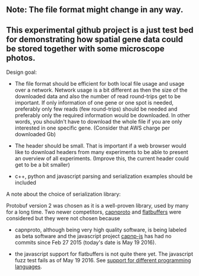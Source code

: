 ## Note: The file format might change in any way.
## This experimental github project is a just test bed for demonstrating how spatial gene data could be stored together with some microscope photos.


Design goal:

- The file format should be efficient for both local file usage and usage over a network. Network usage is a bit different
as then the size of the downloaded data and also the number of read round-trips get to be important.
If only information of one gene or one spot is needed, preferably only few reads (few round-trips) should be needed and preferably only the required information would be downloaded. In other words, you shouldn't have to download the whole file
if you are only interested in one specific gene.
(Consider that AWS charge per downloaded Gb)

- The header should be small. That is important if a web browser would like to download headers from many experiments to
be able to present an overview of all experiments. (Improve this, the current header could get to be a bit smaller)

- c++, python and javascript parsing and serialization examples should be included

A note about the choice of serialization library:

Protobuf version 2 was chosen as it is a well-proven library, used by many for a long time.
Two newer competitors, [capnproto](https://capnproto.org/) and [flatbuffers](http://google.github.io/flatbuffers/) were considered but they were not chosen because

- capnproto, although being very high quality software, is being labeled as beta software and the javascript project [capnp-js](https://github.com/capnp-js/serialization) has had no commits since  Feb 27 2015 (today's date is May 19 2016).

- the javascript support for flatbuffers is not quite there yet. The javascript fuzz test fails as of May 19 2016. See [support for different programming languages](http://google.github.io/flatbuffers/flatbuffers_support.html).
